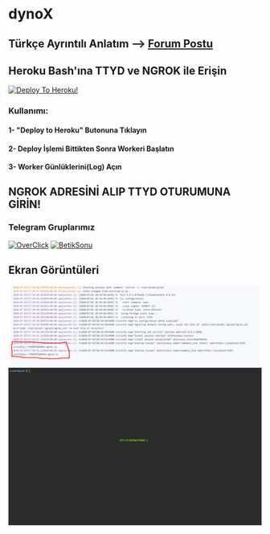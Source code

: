 # dynoX
## Türkçe Ayrıntılı Anlatım --> [Forum Postu](https://over-click.codes/index.php?threads/heroku-dynox-kurulumu-ayrintili-anlatim.37/)
## Heroku Bash'ına TTYD ve NGROK ile Erişin
[![Deploy To Heroku!](https://www.herokucdn.com/deploy/button.svg)](https://heroku.com/deploy?template=https://github.com/bsglinux16/dynoX)
### Kullanımı:
#### 1- "Deploy to Heroku" Butonuna Tıklayın
#### 2- Deploy İşlemi Bittikten Sonra Workeri Başlatın
#### 3- Worker Günlüklerini(Log) Açın

## NGROK ADRESİNİ ALIP TTYD OTURUMUNA GİRİN!
### Telegram Gruplarımız
[![OverClick](https://cdn4.telesco.pe/file/oJRaD7OJpOgZdw1k1IJ-3yzOup_3hp8-zfPFwCICVA4IsdJvqBoqmmwHj3VL-U1fOWL-J-EMktNACQTiojeB6XYjS_up9KDVEbKnb9iYDnmh-79KKV6G2h3Rt1DQYa3FdRbDzMOPQo_nIr2kcndEIrwOdVvZofiUM4itfNyNLDtCqZptYXg9GA_tj2dFdd5fq_e4Hxr7zeNdwjQMgcobjFyjxK0eNLnv_4tb-lBrPPczCuU-auo6zdcv_i6DGZAHaImCEEFBt1kyj7bfIqVvRH5qsjkCIXFPOgI_Gts4VXACCxUQLJgxn-qy0J1rqpiFHQMhJ4d02ixL5vNVi31qWg.jpg)](https://t.me/overclickofficial)
[![BetikSonu](https://cdn4.telesco.pe/file/kLiV0T_tw4ZLfxJePr0DH36vVygo8IJAY8DDkdot8N0ki2jFIjczFg-NpiOh4SsLnu79o87SLwjO4TCl3gr57v8uvQLGj6KvxFQpzTRxT7-Anw6QY7VaZEtPTdE7TcERzXVshnMbij2_58SbXNmTzLT-RJq_8WJUxCceEwL9bSCLVEDoxQt-6lohmBkp72Yk3j-mO9tr-4vthvUZsqB6V0LY2X-A4gRbmC7tlWwz594fUvtIltCwXRopE1P77EeX3DcfEWrFcYRd9Pbquf-5cSQzwXz53Xw4cikPxT2_LJlAMwoUrHlKc3wCE_oiCds8kCcAP7r5BuDcAk8LdjlBOA.jpg)](https://t.me/betiksonu)

## Ekran Görüntüleri

![SS1](screenshot.png)
![SS2](screenshot2.png)
